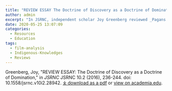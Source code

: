 ```yaml
---
title: "REVIEW ESSAY The Doctrine of Discovery as a Doctrine of Domination"
author: admin
excerpt: "In JSRNC, independent scholar Joy Greenberg reviewed _Pagans in the Promised Land_ and _The Doctrine of Discovery: Unmasking the Domination Code_."
date: 2020-05-25 13:07:09
categories:
  - Resources
  - Education
tags:
  - film-analysis
  - Indigenous-Knowledges
  - Reviews
---
```


Greenberg, Joy, "REVIEW ESSAY: The Doctrine of Discovery as a Doctrine of Domination," in _JSRNC_ JSRNC 10.2 (2016), 236-244. doi: 10.1558/jsrnc.v10i2.28942.
[⤓ download as a pdf](/assets/pdfs/Greenberg--ReviewEssayDoctrineofDomination.Final.pdf) or [view on academia.edu](https://www.academia.edu/27450723/REVIEW_ESSAY_The_Doctrine_of_Discovery_as_a_Doctrine_of_Domination).

